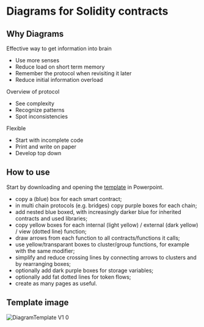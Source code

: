 # Diagrams for Solidity contracts

## Why Diagrams

Effective way to get information into brain
- Use more senses
- Reduce load on short term memory
- Remember the protocol when revisiting it later
- Reduce initial information overload

Overview of protocol
- See complexity 
- Recognize patterns 
- Spot inconsistencies

Flexible
- Start with incomplete code
- Print and write on paper
- Develop top down

## How to use

Start by downloading and opening the [template](DiagramTemplate%20V1.0.pptx) in Powerpoint.
- copy a (blue) box for each smart contract;
- in multi chain protocols (e.g. bridges) copy purple boxes for each chain;
- add nested blue boxed, with increasingly darker blue for inherited contracts and used libraries;
- copy yellow boxes for each internal (light yellow) / external (dark yellow) / view (dotted line) function;
- draw arrows from each function to all contracts/functions it calls;
- use yellow/transparant boxes to cluster/group functions, for example with the same modifier;
- simplify and reduce crossing lines by connecting arrows to clusters and by rearranging boxes;
- optionally add dark purple boxes for storage variables;
- optionally add fat dotted lines for token flows;
- create as many pages as useful.

## Template image

![DiagramTemplate V1 0](https://github.com/gpersoon/diagrams/assets/5469459/90e54796-2bed-494c-8131-5181d337a7c4)
